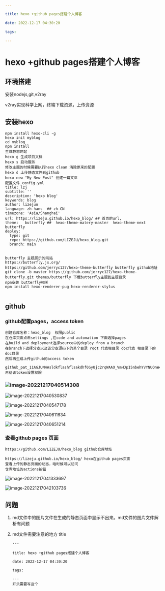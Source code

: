 ```yaml
---

title: hexo +github pages搭建个人博客

date: 2022-12-17 04:30:20

tags:

---
```

# hexo +github pages搭建个人博客

## 环境搭建

安装nodejs,git,v2ray 

v2ray实现科学上网，终端下载资源，上传资源

## 安装hexo

```
npm install hexo-cli -g
hexo init myblog 
cd myblog 
npm install 
生成静态网站
hexo g 生成项目文档
hexo s 启动服务
修改主题的时候需要执行hexo clean 清除原来的配置
hexo d 上传静态文件到github
hexo new "My New Post" 创建一篇文章
配置文件_config.yml
title: lzj
subtitle: ''
description: 'hexo blog'
keywords: blog
author: lizejun
language: zh-hans  ## zh-CN
timezone: 'Asia/Shanghai'
url: https://lizeju.github.io/hexo_blog/ ## 首页的url,
theme:   butterfly ##  hexo-theme-matery-master  hexo-theme-next  butterfly
deploy:
  type: git
  repo: https://github.com/LIZEJU/hexo_blog.git
  branch: main


butterfly 主题展示的网站
https://butterfly.js.org/
https://github.com/jerryc127/hexo-theme-butterfly butterfly github地址
git clone -b master https://github.com/jerryc127/hexo-theme-butterfly.git themes/butterfly 下载butterfly主题到主题目录
npm安装 butterfly相关
npm install hexo-renderer-pug hexo-renderer-stylus


```

## github

### github配置pages，access token 

```
创建仓库名称：hexo_blog  权限public
在仓库页面点击settings ,在code and automation 下面选择pages
在build and deployment选择source中的deploy from a branch 
在branch下选择分支以及该分支源码下的某个目录 root 代表根目录 doc代表 根目录下的doc目录
然后再生成上传github的access token 

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EVDAGMW3BuOISEKcDssssspwdkjsdjkfhajdsakjfhksdfkjbsdb
再给该token设置权限

```

### ![image-20221217040514308](C:\Users\l\AppData\Roaming\Typora\typora-user-images\image-20221217040514308.png)

![image-20221217040530837](C:\Users\l\AppData\Roaming\Typora\typora-user-images\image-20221217040530837.png)

![image-20221217040547178](C:\Users\l\AppData\Roaming\Typora\typora-user-images\image-20221217040547178.png)

![image-20221217040611634](C:\Users\l\AppData\Roaming\Typora\typora-user-images\image-20221217040611634.png)

![image-20221217040651214](C:\Users\l\AppData\Roaming\Typora\typora-user-images\image-20221217040651214.png)





### 查看github pages 页面

```
https://github.com/LIZEJU/hexo_blog github仓库地址

https://lizeju.github.io/hexo_blog/ hexo在github pages页面
查看上传的静态页面的动态，啥时候可以访问
仓库地址的actions按钮
```



![image-20221217041333697](C:\Users\l\AppData\Roaming\Typora\typora-user-images\image-20221217041333697.png)

![image-20221217042103736](C:\Users\l\AppData\Roaming\Typora\typora-user-images\image-20221217042103736.png)





## 问题

1. md文件中的图片文件在生成的静态页面中显示不出来。md文件的图片文件解析有问题

2. md文件需要注意的地方 title

   ```
   ---
   
   title: hexo +github pages搭建个人博客
   
   date: 2022-12-17 04:30:20
   
   tags:
   
   ---
   开头需要写这个
   ```

